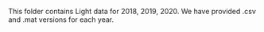 This folder contains Light data for 2018, 2019, 2020. We have provided .csv and .mat  versions for each year.
